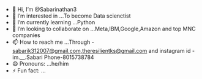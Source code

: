 - 👋 Hi, I’m @Sabarinathan3
- 👀 I’m interested in ...To become Data scienctist
- 🌱 I’m currently learning ...Python
- 💞️ I’m looking to collaborate on ...Meta,IBM,Google,Amazon and top MNC companies
- 📫 How to reach me ...Through - sabarik312007@gmail.com,theresilientks@gmail.com and instagram id - im.__.Sabari Phone-8015738784
- 😄 Pronouns: ...he/him
- ⚡ Fun fact: ...

<!---
Sabarinathan3/Sabarinathan3 is a ✨ special ✨ repository because its `README.md` (this file) appears on your GitHub profile.
You can click the Preview link to take a look at your changes.
--->
